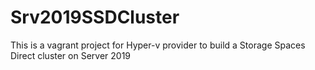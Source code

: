 ﻿# Srv2019SSDCluster
This is a vagrant project for Hyper-v provider to build a Storage Spaces Direct cluster on Server 2019
